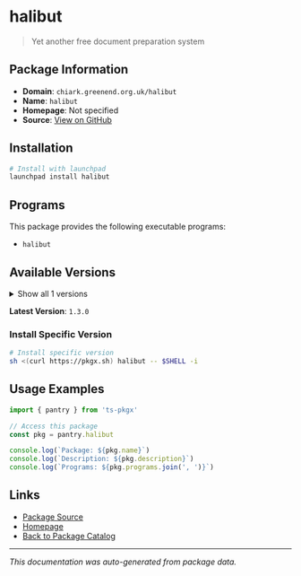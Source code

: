 # halibut

> Yet another free document preparation system

## Package Information

- **Domain**: `chiark.greenend.org.uk/halibut`
- **Name**: `halibut`
- **Homepage**: Not specified
- **Source**: [View on GitHub](https://github.com/pkgxdev/pantry/tree/main/projects/chiark.greenend.org.uk/halibut/package.yml)

## Installation

```bash
# Install with launchpad
launchpad install halibut
```

## Programs

This package provides the following executable programs:

- `halibut`

## Available Versions

<details>
<summary>Show all 1 versions</summary>

- `1.3.0`

</details>

**Latest Version**: `1.3.0`

### Install Specific Version

```bash
# Install specific version
sh <(curl https://pkgx.sh) halibut -- $SHELL -i
```

## Usage Examples

```typescript
import { pantry } from 'ts-pkgx'

// Access this package
const pkg = pantry.halibut

console.log(`Package: ${pkg.name}`)
console.log(`Description: ${pkg.description}`)
console.log(`Programs: ${pkg.programs.join(', ')}`)
```

## Links

- [Package Source](https://github.com/pkgxdev/pantry/tree/main/projects/chiark.greenend.org.uk/halibut/package.yml)
- [Homepage](#)
- [Back to Package Catalog](../../../package-catalog.md)

---

*This documentation was auto-generated from package data.*
